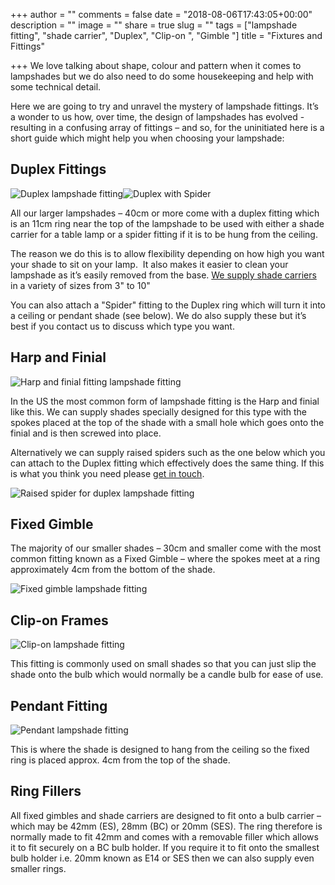 +++
author = ""
comments = false
date = "2018-08-06T17:43:05+00:00"
description = ""
image = ""
share = true
slug = ""
tags = ["lampshade fitting", "shade carrier", "Duplex", "Clip-on ", "Gimble "]
title = "Fixtures and Fittings"

+++
We love talking about shape, colour and pattern when it comes to lampshades but we do also need to do some housekeeping and help with some technical detail.

Here we are going to try and unravel the mystery of lampshade fittings. It’s a wonder to us how, over time, the design of lampshades has evolved - resulting in a confusing array of fittings – and so, for the uninitiated here is a short guide which might help you when choosing your lampshade:

## Duplex Fittings

![Duplex lampshade fitting](/uploads/2018/08/08/IMG_0389.JPG "Duplex Fitting")![](/uploads/2018/08/08/IMG_0391.JPG "Duplex with Spider")

All our larger lampshades – 40cm or more come with a duplex fitting which is an 11cm ring near the top of the lampshade to be used with either a shade carrier for a table lamp or a spider fitting if it is to be hung from the ceiling.

The reason we do this is to allow flexibility depending on how high you want your shade to sit on your lamp.  It also makes it easier to clean your lampshade as it’s easily removed from the base. [We supply shade carriers](https://samarkanddesign.com/shop/lampshade-carriers "Lampshade carriers in the Samarkand shop") in a variety of sizes from 3" to 10"

You can also attach a "Spider" fitting to the Duplex ring which will turn it into a ceiling or pendant shade (see below). We do also supply these but it’s best if you contact us to discuss which type you want.

## Harp and Finial

![Harp and finial fitting lampshade fitting](/uploads/2018/08/08/IMG_0390.JPG)

In the US the most common form of lampshade fitting is the Harp and finial like this. We can supply shades specially designed for this type with the spokes placed at the top of the shade with a small hole which goes onto the finial and is then screwed into place.

Alternatively we can supply raised spiders such as the one below which you can attach to the Duplex fitting which effectively does the same thing. If this is what you think you need please [get in touch](https://samarkanddesign.com/contact "Contact Samarkand Design").

![Raised spider for duplex lampshade fitting](/uploads/2018/08/08/IMG_0392.JPG)

## Fixed Gimble

The majority of our smaller shades – 30cm and smaller come with the most common fitting known as a Fixed Gimble – where the spokes meet at a ring approximately 4cm from the bottom of the shade.

![Fixed gimble lampshade fitting](/uploads/2018/08/08/IMG_0394.JPG)

## Clip-on Frames

![Clip-on lampshade fitting](/uploads/2018/08/08/IMG_0435.JPG)

This fitting is commonly used on small shades so that you can just slip the shade onto the bulb which would normally be a candle bulb for ease of use.

## Pendant Fitting

![Pendant lampshade fitting](/uploads/2018/08/08/IMG_0393.JPG)

This is where the shade is designed to hang from the ceiling so the fixed ring is placed approx. 4cm from the top of the shade.

## Ring Fillers

All fixed gimbles and shade carriers are designed to fit onto a bulb carrier – which may be 42mm (ES), 28mm (BC) or 20mm (SES). The ring therefore is normally made to fit 42mm and comes with a removable filler which allows it to fit securely on a BC bulb holder.  If you require it to fit onto the smallest bulb holder i.e. 20mm known as E14 or SES then we can also supply even smaller rings.